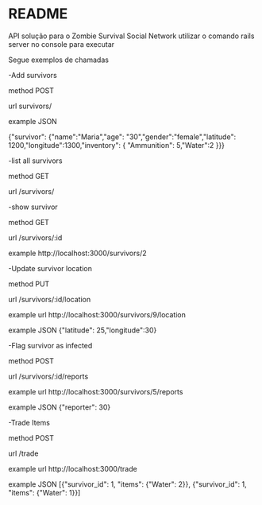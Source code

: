 # README
API solução para o Zombie Survival Social Network
utilizar o comando rails server no console para executar

Segue exemplos de chamadas

-Add survivors

method
POST

url
survivors/

example JSON

{"survivor": {"name":"Maria","age": "30","gender":"female","latitude": 1200,"longitude":1300,"inventory": { "Ammunition": 5,"Water":2 }}}

-list all survivors

method
GET

url
/survivors/

-show survivor

method
GET

url
/survivors/:id

example
http://localhost:3000/survivors/2

-Update survivor location

method
PUT

url
/survivors/:id/location

example url
http://localhost:3000/survivors/9/location

example JSON
{"latitude": 25,"longitude":30}


-Flag survivor as infected

method
POST

url
/survivors/:id/reports

example url
http://localhost:3000/survivors/5/reports

example JSON
{"reporter": 30}

-Trade Items

method
POST

url
/trade

example url
http://localhost:3000/trade

example JSON
[{"survivor_id": 1, "items": {"Water": 2}}, {"survivor_id": 1, "items": {"Water": 1}}]